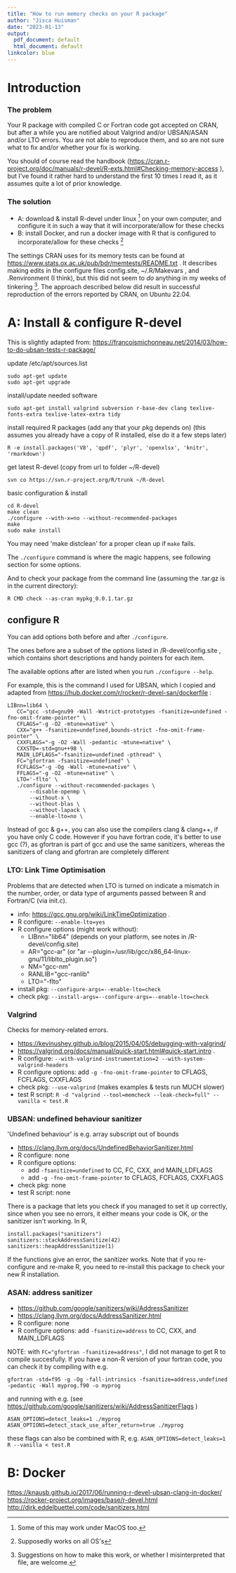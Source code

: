 ```yaml
---
title: "How to run memory checks on your R package"
author: "Jisca Huisman"
date: "2023-01-13"
output:
  pdf_document: default
  html_document: default
linkcolor: blue
---
```


# Introduction

### The problem

Your R package with compiled C or Fortran code got accepted on CRAN, but after a while you are notified about Valgrind and/or UBSAN/ASAN and/or LTO errors. You are not able to reproduce them, and so are not sure what to fix and/or whether your fix is working. 

You should of course read the handbook (https://cran.r-project.org/doc/manuals/r-devel/R-exts.html#Checking-memory-access ), but I've found it rather hard to understand the first 10 times I read it, as it assumes quite a lot of prior knowledge. 



### The solution

- A: download & install R-devel under linux [^1] on your own computer, and configure it in such a way that it will incorporate/allow for these checks
- B: install Docker, and run a docker image with R that is configured to incorporate/allow for these checks [^2]

[^1]: Some of this may work under MacOS too. 
[^2]: Supposedly works on all OS's


The settings CRAN uses for its memory tests can be found at  https://www.stats.ox.ac.uk/pub/bdr/memtests/README.txt . It describes making edits in the configure files config.site, ~/.R/Makevars , and .Renvironment (I think), but this did not seem to *do* anything in my weeks of tinkering [^3]. The approach described below did result in successful reproduction of the errors reported by CRAN, on Ubuntu 22.04.  

[^3]: Suggestions on how to make this work, or whether I misinterpreted that file, are welcome. 


# A: Install & configure R-devel
This is slightly adapted from: https://francoismichonneau.net/2014/03/how-to-do-ubsan-tests-r-package/

update  /etc/apt/sources.list 
```
sudo apt-get update
sudo apt-get upgrade
```

install/update needed software
```
sudo apt-get install valgrind subversion r-base-dev clang texlive-fonts-extra texlive-latex-extra tidy
```

install required R packages (add any that your pkg depends on) (this assumes you already have a copy of R installed, else do it a few steps later)
```
R -e install.packages('V8', 'qpdf', 'plyr', 'openxlsx', 'knitr', 'rmarkdown')
```

get latest R-devel (copy from url to folder ~/R-devel)
```
svn co https://svn.r-project.org/R/trunk ~/R-devel
```

basic configuration & install 
```
cd R-devel
make clean
./configure --with-x=no --without-recommended-packages
make
sudo make install
```

You may need 'make distclean' for a proper clean up if `make` fails.

The `./configure` command is where the magic happens, see following section for some options. 


And to check your package from the command line (assuming the .tar.gz is in the current directory):

```
R CMD check --as-cran mypkg_0.0.1.tar.gz
```


## configure R
You can add options both before and after `./configure`. 

The ones before are a subset of the options listed in /R-devel/config.site , which contains short descriptions and handy pointers for each item. 

The available options after are listed when you run `./configure --help`. 

For example, this is the command I used for UBSAN, which I copied and adapted from https://hub.docker.com/r/rocker/r-devel-san/dockerfile :
```
LIBnn=lib64 \
   CC="gcc -std=gnu99 -Wall -Wstrict-prototypes -fsanitize=undefined -fno-omit-frame-pointer" \
   CFLAGS="-g -O2 -mtune=native" \
   CXX="g++ -fsanitize=undefined,bounds-strict -fno-omit-frame-pointer" \
   CXXFLAGS="-g -O2 -Wall -pedantic -mtune=native" \
   CXXSTD=-std=gnu++98 \
   MAIN_LDFLAGS="-fsanitize=undefined -pthread" \
   FC="gfortran -fsanitize=undefined" \
   FCFLAGS="-g -Og -Wall -mtune=native" \
   FFLAGS="-g -O2 -mtune=native" \
   LTO='-flto' \
   ./configure --without-recommended-packages \
       --disable-openmp \
       --without-x \
       --without-blas \
       --without-lapack \
       --enable-lto=no \
``` 


Instead of gcc & g++, you can also use the compilers clang & clang++, if you have only C code. However if you have fortran code, it's better to use gcc (?), as gfortran is part of gcc and use the same sanitizers, whereas the sanitizers of clang and gfortran are completely different 




### LTO: Link Time Optimisation
Problems that are detected when LTO is turned on indicate a mismatch in the number, order, or data type of arguments passed between R and Fortran/C (via init.c).  

- info:  https://gcc.gnu.org/wiki/LinkTimeOptimization . 
- R configure: `--enable-lto=yes` 
- R configure options (might work without):
  - LIBnn="lib64" (depends on your platform, see notes in /R-devel/config.site)
  - AR="gcc-ar" (or "ar --plugin=/usr/lib/gcc/x86_64-linux-gnu/11/liblto_plugin.so")
  - NM="gcc-nm"
  - RANLIB="gcc-ranlib"
  - LTO="-flto"
- install pkg: `--configure-args=--enable-lto=check`
- check pkg: `--install-args=--configure-args=--enable-lto=check`


### Valgrind
Checks for memory-related errors.
 
- https://kevinushey.github.io/blog/2015/04/05/debugging-with-valgrind/
- https://valgrind.org/docs/manual/quick-start.html#quick-start.intro .
- R configure: `--with-valgrind-instrumentation=2 --with-system-valgrind-headers` 
- R configure options: add `-g -fno-omit-frame-pointer` to CFLAGS, FCFLAGS, CXXFLAGS
- check pkg: `--use-valgrind`  (makes examples & tests run MUCH slower)
- test R script: `R -d "valgrind --tool=memcheck --leak-check=full" --vanilla < test.R`


### UBSAN: undefined behaviour sanitizer
'Undefined behaviour' is e.g. array subscript out of bounds

- https://clang.llvm.org/docs/UndefinedBehaviorSanitizer.html
- R configure: none
- R configure options: 
  - add `-fsanitize=undefined` to CC, FC, CXX, and MAIN_LDFLAGS
  - add `-g -fno-omit-frame-pointer` to CFLAGS, FCFLAGS, CXXFLAGS
- check pkg: none
- test R script: none


There is a package that lets you check if you managed to set it up correctly, since when you see no errors, it either means your code is OK, or the sanitizer isn't working. In R,
```
install.packages("sanitizers")
sanitizers::stackAddressSanitize(42)
sanitizers::heapAddressSanitize(1)
```
If the functions give an error, the sanitizer works. Note that if you re-configure and re-make R, you need to re-install this package to check your new R installation. 



### ASAN: address sanitizer
- https://github.com/google/sanitizers/wiki/AddressSanitizer
- https://clang.llvm.org/docs/AddressSanitizer.html
- R configure: none
- R configure options: add `-fsanitize=address` to CC, CXX, and MAIN_LDFLAGS

NOTE: with `FC="gfortran -fsanitize=address"`, I did not manage to get R to compile succesfully. If you have a non-R version of your fortran code, you can check it by compiling with e.g.
```
gfortran -std=f95 -g -Og -fall-intrinsics -fsanitize=address,undefined -pedantic -Wall myprog.f90 -o myprog
```

and running with e.g. (see https://github.com/google/sanitizers/wiki/AddressSanitizerFlags )
```
ASAN_OPTIONS=detect_leaks=1 ./myprog
ASAN_OPTIONS=detect_stack_use_after_return=true ./myprog
```

these flags can also be combined with R, e.g. `ASAN_OPTIONS=detect_leaks=1 R --vanilla < test.R`



# B: Docker

https://knausb.github.io/2017/06/running-r-devel-ubsan-clang-in-docker/
https://rocker-project.org/images/base/r-devel.html
http://dirk.eddelbuettel.com/code/sanitizers.html 
